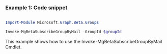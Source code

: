 ### Example 1: Code snippet

```powershell

Import-Module Microsoft.Graph.Beta.Groups

Invoke-MgBetaSubscribeGroupByMail -GroupId $groupId

```
This example shows how to use the Invoke-MgBetaSubscribeGroupByMail Cmdlet.

